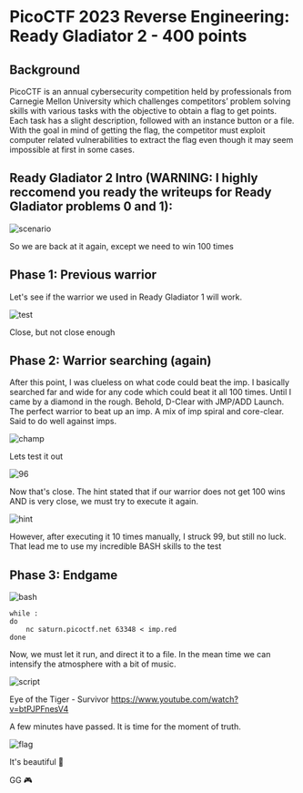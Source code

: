 # PicoCTF 2023 Reverse Engineering: Ready Gladiator 2 - 400 points

## Background 
PicoCTF is an annual cybersecurity competition held by professionals from Carnegie Mellon University which challenges competitors’ problem solving skills with various tasks with the objective to obtain a flag to get points. Each task has a slight description, followed with an instance button or a file. With the goal in mind of getting the flag, the competitor must exploit computer related vulnerabilities to extract the flag even though it may seem impossible at first in some cases.

## Ready Gladiator 2 Intro (WARNING: I highly reccomend you ready the writeups for Ready Gladiator problems 0 and 1):
![scenario](https://cdn.discordapp.com/attachments/803021452797411348/1087130159909441586/image.png)

So we are back at it again, except we need to win 100 times

## Phase 1: Previous warrior
Let's see if the warrior we used in Ready Gladiator 1 will work.

![test](https://cdn.discordapp.com/attachments/803021452797411348/1087131030542094407/image.png)

Close, but not close enough

## Phase 2: Warrior searching (again)
After this point, I was clueless on what code could beat the imp. I basically searched far and wide for any code which could beat it all 100 times. Until I came by a diamond in the rough. Behold, D-Clear with JMP/ADD Launch. The perfect warrior to beat up an imp. A mix of imp spiral and core-clear. Said to do well against imps.

![champ](https://cdn.discordapp.com/attachments/803021452797411348/1087132490088599713/image.png)

Lets test it out

![96](https://cdn.discordapp.com/attachments/803021452797411348/1087133360192770088/image.png)

Now that's close. The hint stated that if our warrior does not get 100 wins AND is very close, we must try to execute it again. 

![hint](https://cdn.discordapp.com/attachments/803021452797411348/1087133869632925797/image.png)

However, after executing it 10 times manually, I struck 99, but still no luck. That lead me to use my incredible BASH skills to the test

## Phase 3: Endgame 
![bash](https://cdn.discordapp.com/attachments/803021452797411348/1087134418730225745/image.png)
```
while :
do
	nc saturn.picoctf.net 63348 < imp.red
done
```

Now, we must let it run, and direct it to a file. In the mean time we can intensify the atmosphere with a bit of music.

![script](https://cdn.discordapp.com/attachments/803021452797411348/1087135513661673472/image.png)

Eye of the Tiger - Survivor  https://www.youtube.com/watch?v=btPJPFnesV4

A few minutes have passed. It is time for the moment of truth.

![flag](https://cdn.discordapp.com/attachments/803021452797411348/1087136034611007619/image.png)

It's beautiful 🥲

GG 🎮
